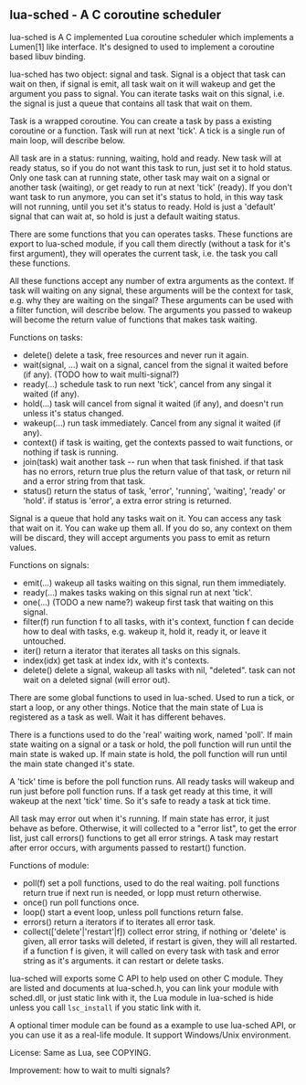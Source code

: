 lua-sched - A C coroutine scheduler
-----------------------------------

lua-sched is A C implemented Lua coroutine scheduler which implements
a Lumen[1] like interface. It's designed to used to implement a
coroutine based libuv binding.

lua-sched has two object: signal and task. Signal is a object that
task can wait on then, if signal is emit, all task wait on it will
wakeup and get the argument you pass to signal. You can iterate tasks
wait on this signal, i.e. the signal is just a queue that contains all
task that wait on them.

Task is a wrapped coroutine. You can create a task by pass a existing
coroutine or a function. Task will run at next 'tick'. A tick is a
single run of main loop, will describe below.

All task are in a status: running, waiting, hold and ready. New task
will at ready status, so if you do not want this task to run, just set
it to hold status. Only one task can at running state, other task may
wait on a signal or another task (waiting), or get ready to run at
next 'tick' (ready). If you don't want task to run anymore, you can
set it's status to hold, in this way task will not running, until you
set it's status to ready. Hold is just a 'default' signal that can
wait at, so hold is just a default waiting status.

There are some functions that you can operates tasks. These functions
are export to lua-sched module, if you call them directly (without a
task for it's first argument), they will operates the current task,
i.e. the task you call these functions.

All these functions accept any number of extra arguments as the
context. If task will waiting on any signal, these arguments will be
the context for task, e.g. why they are waiting on the singal? These
arguments can be used with a filter function, will describe below. The
arguments you passed to wakeup will become the return value of
functions that makes task waiting.

Functions on tasks:

- delete()
    delete a task, free resources and never run it again.
- wait(signal, ...)
    wait on a signal, cancel from the signal it waited before (if
    any). (TODO how to wait multi-signal?)
- ready(...)
    schedule task to run next 'tick', cancel from any singal it
    waited (if any).
- hold(...)
    task will cancel from signal it waited (if any), and doesn't
    run unless it's status changed.
- wakeup(...)
    run task immediately. Cancel from any signal it waited (if
    any).
- context()
    if task is waiting, get the contexts passed to wait functions,
    or nothing if task is running.
- join(task)
    wait another task -- run when that task finished. if that task
    has no errors, return true plus the return value of that task,
    or return nil and a error string from that task.
- status()
    return the status of task, 'error', 'running', 'waiting',
    'ready' or 'hold'. if status is 'error', a extra error string
    is returned.

Signal is a queue that hold any tasks wait on it. You can access any
task that wait on it. You can wake up them all. If you do so, any
context on them will be discard, they will accept arguments you pass
to emit as return values.

Functions on signals:

- emit(...)
    wakeup all tasks waiting on this signal, run them immediately.
- ready(...)
    makes tasks waking on this signal run at next 'tick'.
- one(...) (TODO a new name?)
    wakeup first task that waiting on this signal.
- filter(f)
    run function f to all tasks, with it's context, function f can
    decide how to deal with tasks, e.g. wakeup it, hold it, ready
    it, or leave it untouched.
- iter()
    return a iterator that iterates all tasks on this signals.
- index(idx)
    get task at index idx, with it's contexts.
- delete()
    delete a signal, wakeup all tasks with nil, "deleted". task
    can not wait on a deleted signal (will error out).


There are some global functions to used in lua-sched. Used to run a
tick, or start a loop, or any other things. Notice that the main state
of Lua is registered as a task as well. Wait it has different behaves.

There is a functions used to do the 'real' waiting work, named 'poll'.
If main state waiting on a signal or a task or hold, the poll function
will run until the main state is waked up. If main state is hold, the
poll function will run until the main state changed it's state.

A 'tick' time is before the poll function runs. All ready tasks will
wakeup and run just before poll function runs. If a task get ready
at this time, it will wakeup at the next 'tick' time. So it's safe to
ready a task at tick time.

All task may error out when it's running. If main state has error, it
just behave as before. Otherwise, it will collected to a "error list",
to get the error list, just call errors() functions to get all error
strings. A task may restart after error occurs, with arguments passed
to restart() function.


Functions of module:

- poll(f)
    set a poll functions, used to do the real waiting. poll
    functions return true if next run is needed, or lopp must
    return otherwise.
- once()
    run poll functions once.
- loop()
    start a event loop, unless poll functions return false.
- errors()
    return a iterators if to iterates all error task.
- collect(['delete'|'restart'|f])
    collect error string, if nothing or 'delete' is given, all
    error tasks will deleted, if restart is given, they will all
    restarted. if a function f is given, it will called on every
    task with task and error string as it's arguments. it can
    restart or delete tasks.

lua-sched will exports some C API to help used on other C module. They
are listed and documents at lua-sched.h, you can link your module with
sched.dll, or just static link with it, the Lua module in lua-sched is
hide unless you call `lsc_install` if you static link with it.

A optional timer module can be found as a example to use lua-sched
API, or you can use it as a real-life module. It support Windows/Unix
environment.

License:
Same as Lua, see COPYING.

Improvement:
how to wait to multi signals?
